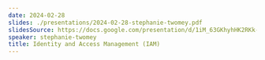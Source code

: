 ```yaml
---
date: 2024-02-28
slides: ./presentations/2024-02-28-stephanie-twomey.pdf
slidesSource: https://docs.google.com/presentation/d/1iM_63GKhyhHK2RKk-EZmAATgvS9MTXoUMKvJ2htZJvM/edit?usp=sharing
speaker: stephanie-twomey
title: Identity and Access Management (IAM)
---
```

